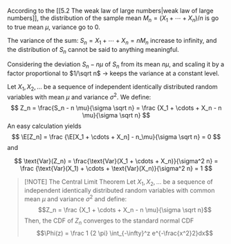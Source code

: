 According to the [[5.2 The weak law of large numbers|weak law of large numbers]], the distribution of the sample mean $M_n = (X_1 + \cdots + X_n)/n$ is go to true mean $\mu$, variance go to $0$.

The variance of the sum: $S_n = X_1 + \cdots + X_n = nM_n$ increase to infinity, and the distribution of $S_n$ cannot be said to anything meaningful.

Considering the deviation $S_n - n\mu$ of $S_n$ from its mean $n \mu$, and scaling it by a factor proportional to $1/\sqrt n$ -> keeps the variance at a constant level.

Let $X_1, X_2, \dots$ be a sequence of independent identically distributed random variables with mean $\mu$ and variance $\sigma^2$. We define:
$$
Z_n = \frac{S_n - n \mu}{\sigma \sqrt n} = \frac {X_1 + \cdots + X_n - n \mu}{\sigma \sqrt n}
$$
An easy calculation yields
$$
\E[Z_n] = \frac {\E[X_1 + \cdots + X_n] - n_\mu}{\sigma \sqrt n} = 0
$$
and 

$$
\text{Var}(Z_n) = \frac{\text{Var}(X_1 + \cdots + X_n)}{\sigma^2 n} = \frac {\text{Var}(X_1) + \cdots + \text{Var}(X_n)}{\sigma^2 n} = 1
$$


> [!NOTE] The Central Limit Theorem
> Let $X_1, X_2, \dots$ be a sequence of independent identically distributed random variables with common mean $\mu$ and variance $\sigma^2$ and define:
> $$Z_n = \frac {X_1 + \cdots + X_n - n \mu}{\sigma \sqrt n}$$
> Then, the CDF of $Z_n$ converges to the standard normal CDF
> $$\Phi(z) = \frac 1 {2 \pi} \int_{-\infty}^z e^{-\frac{x^2}2}dx$$

